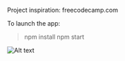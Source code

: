Project inspiration: freecodecamp.com

To launch the app:
>npm install
>npm start


![Alt text](https://i.imgur.com/ml3B8WC.png)
